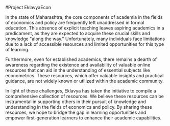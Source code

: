 #Project EklavyaEcon

In the state of Maharashtra, the core components of academia in the fields of economics and policy are frequently left unaddressed in formal education. This absence of explicit teaching leaves aspiring academics in a predicament, as they are expected to acquire these crucial skills and knowledge "along the way." Unfortunately, many individuals face limitations due to a lack of accessible resources and limited opportunities for this type of learning.

Furthermore, even for established academics, there remains a dearth of awareness regarding the existence and availability of valuable online resources that can aid in the understanding of essential subjects like econometrics. These resources, which offer valuable insights and practical guidance, are not widely known or utilized within the academic community.

In light of these challenges, Eklavya has taken the initiative to compile a comprehensive collection of resources. We believe these resources can be instrumental in supporting others in their pursuit of knowledge and understanding in the fields of economics and policy. By sharing these resources, we hope to bridge the gap in learning opportunities and empower first-generation learners to enhance their academic capabilities.
